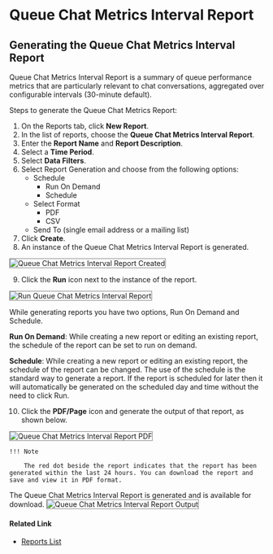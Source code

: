 # Queue Chat Metrics Interval Report

## Generating the Queue Chat Metrics Interval Report

Queue Chat Metrics Interval Report is a summary of queue performance metrics that are particularly relevant to chat conversations, aggregated over configurable intervals (30-minute default).

Steps to generate the Queue Chat Metrics Report:

1. On the Reports tab, click **New Report**.
2. In the list of reports, choose the **Queue Chat Metrics Interval Report**.
3. Enter the **Report Name** and **Report Description**.
4. Select a **Time Period**.
5. Select **Data Filters**.
6. Select Report Generation and choose from the following options:
    * Schedule
        * Run On Demand
        * Schedule
    * Select Format
        * PDF
        * CSV
    * Send To (single email address or a mailing list)
7. Click **Create**.
8. An instance of the Queue Chat Metrics Interval Report is generated.
<img src="../images/queue-chat-metrics-interval-report-created.png" alt="Queue Chat Metrics Interval Report Created" title="Queue Chat Metrics Interval Report Created" style="border: 1px solid gray; zoom:100%;">

9. Click the **Run** icon next to the instance of the report.
<img src="../images/run-queue-chat-metrics-interval-report.png" alt="Run Queue Chat Metrics Interval Report" title="Run Queue Chat Metrics Interval Report" style="border: 1px solid gray; zoom:100%;">

While generating reports you have two options, Run On Demand and Schedule.

**Run On Demand**: While creating a new report or editing an existing report, the schedule of the report can be set to run on demand.

**Schedule**: While creating a new report or editing an existing report, the schedule of the report can be changed. The use of the schedule is the standard way to generate a report. If the report is scheduled for later then it will automatically be generated on the scheduled day and time without the need to click Run.

10. Click the **PDF/Page** icon and generate the output of that report, as shown below.
<img src="../images/pdf-queue-chat-metrics-interval-report.png" alt="Queue Chat Metrics Interval Report PDF" title="Queue Chat Metrics Interval Report PDF" style="border: 1px solid gray; zoom:100%;">

    !!! Note

        The red dot beside the report indicates that the report has been generated within the last 24 hours. You can download the report and save and view it in PDF format.

The Queue Chat Metrics Interval Report is generated and is available for download.
<img src="../images/queue-chat-metrics-interval-report-output.png" alt="Queue Chat Metrics Interval Report Output" title="Queue Chat Metrics Interval Report Output" style="border: 1px solid gray; zoom:100%;">

#### Related Link

* [Reports List](../reports/reports-list.md)